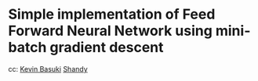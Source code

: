 # Simple implementation of Feed Forward Neural Network using mini-batch gradient descent

cc:
[Kevin Basuki](https://github.com/kevinbasuki)
[Shandy](https://github.com/shandygunawan)
